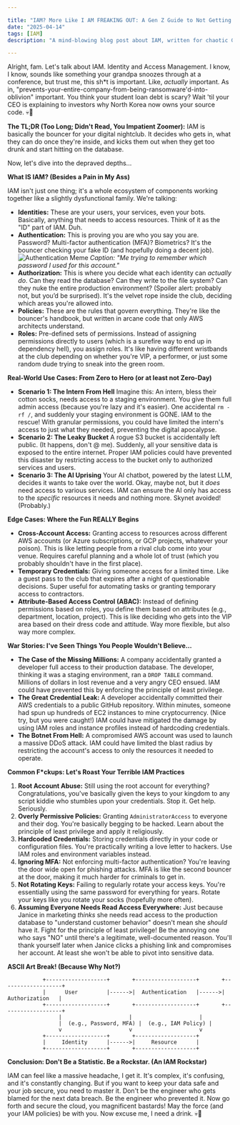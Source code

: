 ```yaml
---

title: "IAM? More Like I AM FREAKING OUT: A Gen Z Guide to Not Getting Hacked"
date: "2025-04-14"
tags: [IAM]
description: "A mind-blowing blog post about IAM, written for chaotic Gen Z engineers. Brace yourselves, buttercups."

---
```


Alright, fam. Let's talk about IAM. Identity and Access Management. I know, I know, sounds like something your grandpa snoozes through at a conference, but trust me, this sh*t is important. Like, *actually* important. As in, "prevents-your-entire-company-from-being-ransomware'd-into-oblivion" important. You think your student loan debt is scary? Wait 'til your CEO is explaining to investors why North Korea now owns your source code. 💀🙏

**The TL;DR (Too Long; Didn't Read, You Impatient Zoomer):** IAM is basically the bouncer for your digital nightclub. It decides who gets in, what they can do once they're inside, and kicks them out when they get too drunk and start hitting on the database.

Now, let's dive into the depraved depths...

**What IS IAM? (Besides a Pain in My Ass)**

IAM isn't just one thing; it's a whole ecosystem of components working together like a slightly dysfunctional family. We're talking:

*   **Identities:** These are your users, your services, even your bots. Basically, anything that needs to access resources. Think of it as the "ID" part of IAM. Duh.
*   **Authentication:** This is proving you are who you say you are. Password? Multi-factor authentication (MFA)? Biometrics? It's the bouncer checking your fake ID (and hopefully doing a decent job).
    ![Authentication Meme](https://i.kym-cdn.com/photos/images/newsfeed/001/831/098/f9d.jpg)
    *Caption: "Me trying to remember which password I used for this account."*
*   **Authorization:** This is where you decide what each identity can *actually do*. Can they read the database? Can they write to the file system? Can they nuke the entire production environment? (Spoiler alert: probably not, but you’d be surprised). It's the velvet rope inside the club, deciding which areas you're allowed into.
*   **Policies:** These are the rules that govern everything. They're like the bouncer's handbook, but written in arcane code that only AWS architects understand.
*   **Roles:** Pre-defined sets of permissions. Instead of assigning permissions directly to users (which is a surefire way to end up in dependency hell), you assign roles. It's like having different wristbands at the club depending on whether you're VIP, a performer, or just some random dude trying to sneak into the green room.

**Real-World Use Cases: From Zero to Hero (or at least not Zero-Day)**

*   **Scenario 1: The Intern From Hell** Imagine this: An intern, bless their cotton socks, needs access to a staging environment. You give them full admin access (because you're lazy and it's easier). One accidental `rm -rf /`, and suddenly your staging environment is GONE. IAM to the rescue! With granular permissions, you could have limited the intern's access to just what they needed, preventing the digital apocalypse.
*   **Scenario 2: The Leaky Bucket** A rogue S3 bucket is accidentally left public. (It happens, don't @ me). Suddenly, all your sensitive data is exposed to the entire internet. Proper IAM policies could have prevented this disaster by restricting access to the bucket only to authorized services and users.
*   **Scenario 3: The AI Uprising** Your AI chatbot, powered by the latest LLM, decides it wants to take over the world. Okay, maybe not, but it *does* need access to various services. IAM can ensure the AI only has access to the *specific* resources it needs and nothing more. Skynet avoided! (Probably.)

**Edge Cases: Where the Fun REALLY Begins**

*   **Cross-Account Access:** Granting access to resources across different AWS accounts (or Azure subscriptions, or GCP projects, whatever your poison). This is like letting people from a rival club come into your venue. Requires careful planning and a whole lot of trust (which you probably shouldn't have in the first place).
*   **Temporary Credentials:** Giving someone access for a limited time. Like a guest pass to the club that expires after a night of questionable decisions. Super useful for automating tasks or granting temporary access to contractors.
*   **Attribute-Based Access Control (ABAC):** Instead of defining permissions based on roles, you define them based on attributes (e.g., department, location, project). This is like deciding who gets into the VIP area based on their dress code and attitude. Way more flexible, but also way more complex.

**War Stories: I've Seen Things You People Wouldn't Believe...**

*   **The Case of the Missing Millions:** A company accidentally granted a developer full access to their production database. The developer, thinking it was a staging environment, ran a `DROP TABLE` command. Millions of dollars in lost revenue and a very angry CEO ensued. IAM could have prevented this by enforcing the principle of least privilege.
*   **The Great Credential Leak:** A developer accidentally committed their AWS credentials to a public GitHub repository. Within minutes, someone had spun up hundreds of EC2 instances to mine cryptocurrency. (Nice try, but you were caught!) IAM could have mitigated the damage by using IAM roles and instance profiles instead of hardcoding credentials.
*   **The Botnet From Hell:** A compromised AWS account was used to launch a massive DDoS attack. IAM could have limited the blast radius by restricting the account's access to only the resources it needed to operate.

**Common F*ckups: Let's Roast Your Terrible IAM Practices**

1.  **Root Account Abuse:** Still using the root account for everything? Congratulations, you've basically given the keys to your kingdom to any script kiddie who stumbles upon your credentials. Stop it. Get help. Seriously.
2.  **Overly Permissive Policies:** Granting `AdministratorAccess` to everyone and their dog. You're basically begging to be hacked. Learn about the principle of least privilege and apply it religiously.
3.  **Hardcoded Credentials:** Storing credentials directly in your code or configuration files. You're practically writing a love letter to hackers. Use IAM roles and environment variables instead.
4.  **Ignoring MFA:** Not enforcing multi-factor authentication? You're leaving the door wide open for phishing attacks. MFA is like the second bouncer at the door, making it much harder for criminals to get in.
5.  **Not Rotating Keys:** Failing to regularly rotate your access keys. You're essentially using the same password for everything for years. Rotate your keys like you rotate your socks (hopefully more often).
6. **Assuming Everyone Needs Read Access Everywhere:** Just because Janice in marketing *thinks* she needs read access to the production database to "understand customer behavior" doesn't mean she *should* have it. Fight for the principle of least privilege! Be the annoying one who says "NO" until there's a legitimate, well-documented reason. You'll thank yourself later when Janice clicks a phishing link and compromises her account. At least she won't be able to pivot into sensitive data.

**ASCII Art Break! (Because Why Not?)**

```
           +-------------------+       +-------------------+       +-------------------+
           |      User         |------>|  Authentication   |------>|   Authorization   |
           +-------------------+       +-------------------+       +-------------------+
                |                     |                     |
                |  (e.g., Password, MFA) |  (e.g., IAM Policy) |
                v                     v                     v
           +-------------------+       +-------------------+
           |     Identity      |------>|     Resource      |
           +-------------------+       +-------------------+
```

**Conclusion: Don't Be a Statistic. Be a Rockstar. (An IAM Rockstar)**

IAM can feel like a massive headache, I get it. It's complex, it's confusing, and it's constantly changing. But if you want to keep your data safe and your job secure, you need to master it. Don't be the engineer who gets blamed for the next data breach. Be the engineer who prevented it. Now go forth and secure the cloud, you magnificent bastards! May the force (and your IAM policies) be with you. Now excuse me, I need a drink. 💀🙏

